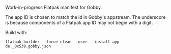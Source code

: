 Work-in-progress Flatpak manifest for Gobby.

The app ID is chosen to match the id in Gobby's appstream. The underscore is because components of a Flatpak app ID may not begin with a digit.

Build with:

```
flatpak-builder --force-clean --user --install app de._0x539.gobby.json
```
